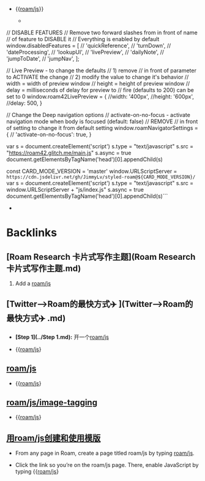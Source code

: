 - {{[roam/js](../roam/js.md)}}
    - ```javascript
// DISABLE FEATURES
// Remove two forward slashes from in front of name 
// of feature to DISABLE it
// Everything is enabled by default
window.disabledFeatures = [
  // 'quickReference',
  // 'turnDown',
  // 'dateProcessing',
  // 'lookupUI',
  // 'livePreview',
  // 'dailyNote',
  // 'jumpToDate',
  // 'jumpNav',
];

// Live Preview - to change the defaults 
// 1) remove // in front of parameter to ACTIVATE the change
// 2) modify the value to change it's behavior
// width  = width of preview window
// height = height of preview window
// delay  = milliseconds of delay for preview to 
// 			fire (defaults to 200) can be set to 0
window.roam42LivePreview = {
  //width:	'400px',
  //height: '600px',
  //delay: 500,
}

// Change the Deep navigation options
// activate-on-no-focus - activate navigation mode when body is focused (default: false)
// REMOVE // in front of setting to change it from default setting
window.roamNavigatorSettings = {
 //  'activate-on-no-focus': true, 
}

var s = document.createElement('script')
	s.type = "text/javascript"
    s.src =  "https://roam42.glitch.me/main.js"
  	s.async = true
document.getElementsByTagName('head')[0].appendChild(s)

const CARD_MODE_VERSION = 'master'
window.URLScriptServer = `https://cdn.jsdelivr.net/gh/JimmyLv/styled-roam@${CARD_MODE_VERSION}/`
var s = document.createElement('script')
	s.type = "text/javascript"
    s.src =  window.URLScriptServer + "js/index.js"
	s.async = true
document.getElementsByTagName('head')[0].appendChild(s)```
- <script src="https://kit.fontawesome.com/8c717ed232.js" crossorigin="anonymous"></script>

# Backlinks
## [Roam Research 卡片式写作主题](Roam Research 卡片式写作主题.md)
1. Add a [roam/js](../roam/js.md)

## [Twitter-->Roam的最快方式✈️ ](Twitter-->Roam的最快方式✈️ .md)
- **[Step 1](../Step 1.md):** 开一个[roam/js](../roam/js.md)

- {{[roam/js](../roam/js.md)}

## [roam/js](roam/js.md)
- {{[roam/js](../roam/js.md)}

## [roam/js/image-tagging](roam/js/image-tagging.md)
- {{[roam/js](../roam/js.md)}

## [用roam/js创建和使用模版](用roam/js创建和使用模版.md)
- From any page in Roam, create a page titled roam/js by typing [roam/js](../roam/js.md).

- Click the link so you’re on the roam/js page. There, enable JavaScript by typing {{[roam/js](../roam/js.md)}


